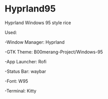 # Hyprland95
Hyprland Windows 95 style rice

Used:

-Window Manager: Hyprland 
    
-GTK Theme: B00merang-Project/Windows-95 
    
-App Launcher: Rofi 
    
-Status Bar: waybar 
    
-Font: W95   
    
-Terminal: Kitty 

